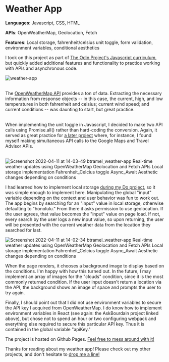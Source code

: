 # Weather App

**Languages**: Javascript, CSS, HTML<br>

**APIs**: OpenWeatherMap, Geolocation, Fetch<br>

**Features**: Local storage, fahrenheit/celsius unit toggle, form validation, environment variables, conditional aesthetics

I took on this project as part of <a href="https://www.theodinproject.com/paths/full-stack-javascript/courses/javascript">The Odin Project's Javascript curriculum</a>, but quickly added additional features and functionality to practice working with APIs and asynchronous code. <br>

![weather-app](https://user-images.githubusercontent.com/66852498/162803944-0b2eb045-4b83-42fc-a75a-c0dc96bbefff.gif)

<br>
The <a href="https://openweathermap.org/current">OpenWeatherMap API</a> provides a ton of data. Extracting the necessary information from response objects -- in this case, the current, high, and low temperatures in both fahrenheit and celsius; current wind speed; and current conditions -- was daunting to start, but great practice.<br>
<br>

When implementing the unit toggle in Javascript, I decided to make two API calls using Promise.all() rather than hard-coding the conversion. Again, it served as great practice for <a href="https://github.com/btramel/AskBourdain">a later project</a> where, for instance, I found myself making simultaneous API calls to the Google Maps and Travel Advisor APIs.<br>
<br>

![Screenshot 2022-04-11 at 14-03-49 btramel_weather-app Real-time weather updates using OpenWeatherMap Geolocation and Fetch APIs  Local storage implementation  Fahrenheit_Celcius toggle  Async_Await  Aesthetic changes depending on conditions](https://user-images.githubusercontent.com/66852498/162811567-ad3ebf8f-1edd-4000-9014-cee63d1f2cff.png)


I had learned how to implement local storage <a href="https://github.com/btramel/todo">during my Do project</a>, so it was simple enough to implement here. Manipulating the global "input" variable depending on the context and user behavior was fun to work out. The app begins by searching for an "input" value in local storage, otherwise defaulting to "honolulu." From there it asks permission to use geolocation. If the user agrees, that value becomes the "input" value on page load. If not, every search by the user logs a new input value, so upon returning, the user will be presented with the current weather data from the location they searched for last.

![Screenshot 2022-04-11 at 14-02-34 btramel_weather-app Real-time weather updates using OpenWeatherMap Geolocation and Fetch APIs  Local storage implementation  Fahrenheit_Celcius toggle  Async_Await  Aesthetic changes depending on conditions](https://user-images.githubusercontent.com/66852498/162811868-84f55550-964b-44da-8609-65232b19b8e5.png)


When the page renders, it chooses a background image to display based on the conditions. I'm happy with how this turned out. In the future, I may implement an array of images for the "clouds" condition, since it is the most commonly returned condition. If the user input doesn't return a location via the API, the background shows an image of space and prompts the user to try again.

Finally, I should point out that I did not use environment variables to secure the API key I acquired from OpenWeatherMap. I do know how to implement environment variables in React (see again: the AskBourdain project linked above), but chose not to spend an hour or two configuring webpack and everything else required to secure this particular API key. Thus it is contained in the global variable "apiKey."

The project is hosted on Github Pages. <a href="https://btramel.github.io/weather-app/">Feel free to mess around with it!</a>

Thanks for reading about my weather app! Please check out my other projects, and don't hesitate to <a href="mailto:bradtramel@gmail.com">drop me a line!</a>
